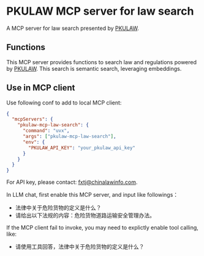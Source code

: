 # PKULAW MCP server for law search

A MCP server for law search presented by [PKULAW](https://www.pkulaw.com/).


## Functions

This MCP server provides functions to search law and regulations powered by [PKULAW](https://www.pkulaw.com/). This search is semantic search, leveraging embeddings.


## Use in MCP client

Use following conf to add to local MCP client:

```json
{
  "mcpServers": {
    "pkulaw-mcp-law-search": {
      "command": "uvx",
      "args": ["pkulaw-mcp-law-search"],
      "env": {
        "PKULAW_API_KEY": "your_pkulaw_api_key"
      }
    }
  }
}
```

For API key, please contact: <fxtj@chinalawinfo.com>.

In LLM chat, first enable this MCP server, and input like followings：
- 法律中关于危险货物的定义是什么？
- 请给出以下法规的内容：危险货物道路运输安全管理办法。

If the MCP client fail to invoke, you may need to explictly enable tool calling, like:
- 请使用工具回答，法律中关于危险货物的定义是什么？



